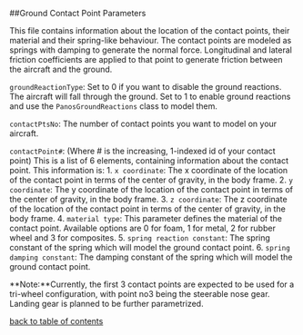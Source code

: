 ##Ground Contact Point Parameters

This file contains information about the location of the contact points, their material and their spring-like behaviour.
The contact points are modeled as springs with damping to generate the normal force. Longitudinal and lateral friction coefficients are applied to that point to generate friction between the aircraft and the ground.

`groundReactionType`: Set to 0 if you want to disable the ground reactions. The aircraft will fall through the ground. Set to 1 to enable ground reactions and use the `PanosGroundReactions` class to model them.

`contactPtsNo`: The number of contact points you want to model on your aircraft.

`contactPoint#`: (Where # is the increasing, 1-indexed id of your contact point) This is a list of 6 elements, containing information about the contact point.
This information is:
    1. `x coordinate`: The x coordinate of the location of the contact point in terms of the center of gravity, in the body frame.
    2. `y coordinate`: The y coordinate of the location of the contact point in terms of the center of gravity, in the body frame.
    3. `z coordinate`: The z coordinate of the location of the contact point in terms of the center of gravity, in the body frame.
    4. `material type`: This parameter defines the material of the contact point. Available options are 0 for foam, 1 for metal, 2 for rubber wheel and 3 for composites.
    5. `spring reaction constant`: The spring constant of the spring which will model the ground contact point.
    6. `spring damping constant`: The damping constant of the spring which will model the ground contact point.

**Note:**Currently, the first 3 contact points are expected to be used for a tri-wheel configuration, with point no3 being the steerable nose gear. Landing gear is planned to be further parametrized.

[back to table of contents](../../../README.md)